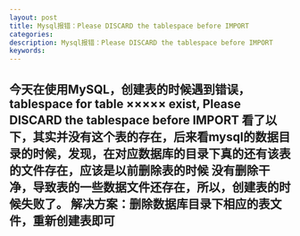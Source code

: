 ```yaml
---
layout: post
title: Mysql报错：Please DISCARD the tablespace before IMPORT
categories:
description: Mysql报错：Please DISCARD the tablespace before IMPORT
keywords:
---
```

今天在使用MySQL，创建表的时候遇到错误，tablespace for table ××××× exist, Please DISCARD the tablespace before IMPORT
看了以下，其实并没有这个表的存在，后来看mysql的数据目录的时候，发现，在对应数据库的目录下真的还有该表的文件存在，应该是以前删除表的时候
没有删除干净，导致表的一些数据文件还存在，所以，创建表的时候失败了。
         解决方案：删除数据库目录下相应的表文件，重新创建表即可
---------------------
